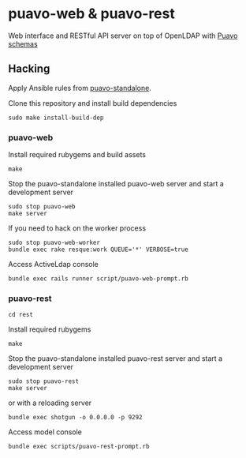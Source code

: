 
# puavo-web & puavo-rest

Web interface and RESTful API server on top of OpenLDAP with [Puavo
schemas](https://github.com/opinsys/puavo-ds)

## Hacking


Apply Ansible rules from [puavo-standalone](https://github.com/opinsys/puavo-standalone).


Clone this repository and install build dependencies

    sudo make install-build-dep

### puavo-web

Install required rubygems and build assets

    make

Stop the puavo-standalone installed puavo-web server and start a development
server

    sudo stop puavo-web
    make server

If you need to hack on the worker process

    sudo stop puavo-web-worker
    bundle exec rake resque:work QUEUE='*' VERBOSE=true

Access ActiveLdap console

    bundle exec rails runner script/puavo-web-prompt.rb

### puavo-rest

    cd rest

Install required rubygems

    make

Stop the puavo-standalone installed puavo-rest server and start a development
server

    sudo stop puavo-rest
    make server

or with a reloading server

    bundle exec shotgun -o 0.0.0.0 -p 9292

Access model console

    bundle exec scripts/puavo-rest-prompt.rb

